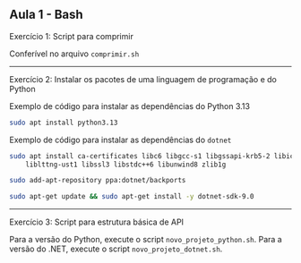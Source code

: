 ## Aula 1 - Bash

Exercício 1: Script para comprimir

Conferível no arquivo `comprimir.sh`

---

Exercício 2: Instalar os pacotes de uma linguagem de programação e do Python

Exemplo de código para instalar as dependências do Python 3.13
```bash
sudo apt install python3.13
```

Exemplo de código para instalar as dependências do `dotnet`
```bash
sudo apt install ca-certificates libc6 libgcc-s1 libgssapi-krb5-2 libicu70 \
    liblttng-ust1 libssl3 libstdc++6 libunwind8 zlib1g

sudo add-apt-repository ppa:dotnet/backports

sudo apt-get update && sudo apt-get install -y dotnet-sdk-9.0
```

---

Exercício 3: Script para estrutura básica de API

Para a versão do Python, execute o script `novo_projeto_python.sh`.
Para a versão do .NET, execute o script `novo_projeto_dotnet.sh`.